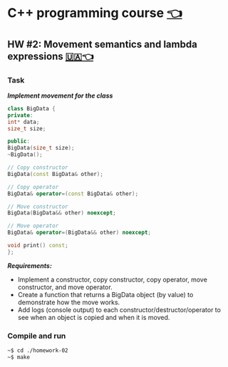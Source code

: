 # C++ programming course [👈](../README-EN.md)

## HW #2: Movement semantics and lambda expressions [🇺🇦👈](./README.md)

### Task

***Implement movement for the class***

```cpp
class BigData {
private:
int* data;
size_t size;

public:
BigData(size_t size);
~BigData();

// Copy constructor
BigData(const BigData& other);

// Copy operator
BigData& operator=(const BigData& other);

// Move constructor
BigData(BigData&& other) noexcept;

// Move operator
BigData& operator=(BigData&& other) noexcept;

void print() const;
};
```

***Requirements:***

- Implement a constructor, copy constructor, copy operator, move constructor, and move operator.
- Create a function that returns a BigData object (by value) to demonstrate how the move works.
- Add logs (console output) to each constructor/destructor/operator to see when an object is copied and when it is moved.

### Compile and run

```bash
~$ cd ./homework-02
~$ make
```
